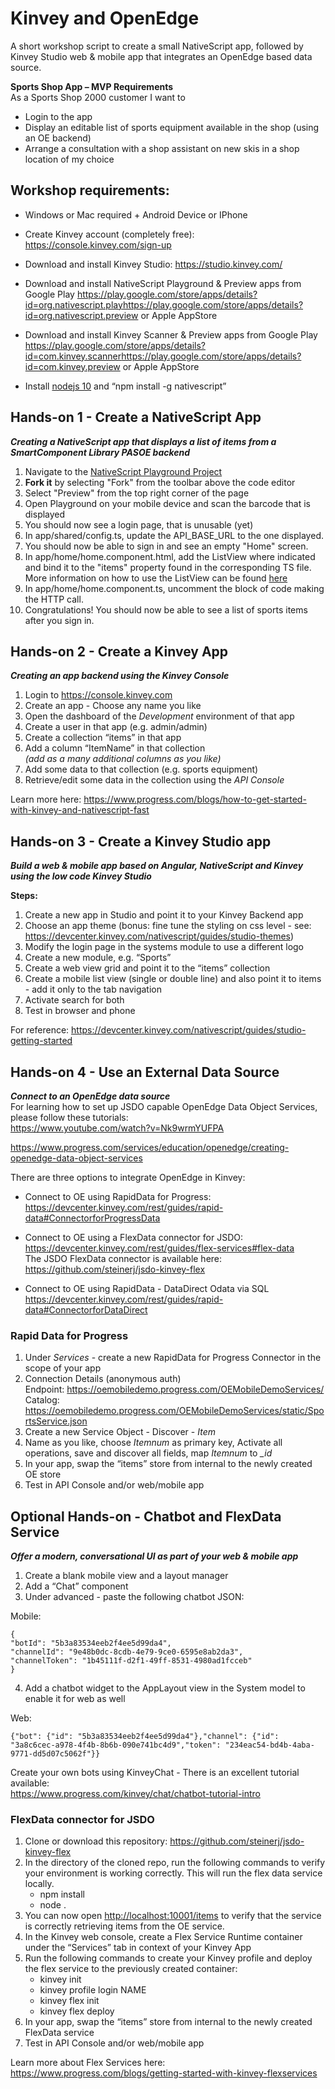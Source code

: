<h1 id="kinvey-and-openedge">Kinvey and OpenEdge</h1>
<p>A short workshop script to create a small NativeScript app, followed by Kinvey Studio web &amp; mobile app that integrates an OpenEdge based data source.</p>
<p><strong>Sports Shop App – MVP Requirements</strong><br>
As a Sports Shop 2000 customer I want to</p>
<ul>
<li>Login to the app</li>
<li>Display an editable list of sports equipment available in the shop (using an OE backend)</li>
<li>Arrange a consultation with a shop assistant on new skis in a shop location of my choice</li>
</ul>
<h2 id="workshop-requirements">Workshop requirements:</h2>
<ul>
<li>
<p>Windows or Mac required + Android Device or IPhone</p>
</li>
<li>
<p>Create Kinvey account (completely free):  <a href="https://console.kinvey.com/sign-up">https://console.kinvey.com/sign-up</a></p>
</li>
<li>
<p>Download and install Kinvey Studio:  <a href="https://studio.kinvey.com/">https://studio.kinvey.com/</a></p>
</li>
<li>
<p>Download and install NativeScript Playground &amp; Preview apps from Google Play  <a href="https://play.google.com/store/apps/details?id=org.nativescript.play">https://play.google.com/store/apps/details?id=org.nativescript.play</a><a href="https://play.google.com/store/apps/details?id=org.nativescript.preview">https://play.google.com/store/apps/details?id=org.nativescript.preview</a>  or Apple AppStore</p>
</li>
<li>
<p>Download and install Kinvey Scanner &amp; Preview apps from Google Play  <a href="https://play.google.com/store/apps/details?id=com.kinvey.scanner">https://play.google.com/store/apps/details?id=com.kinvey.scanner</a><a href="https://play.google.com/store/apps/details?id=com.kinvey.preview">https://play.google.com/store/apps/details?id=com.kinvey.preview</a>  or Apple AppStore</p>
</li>
<li>
<p>Install <a href="https://nodejs.org/dist/v10.16.0/node-v10.16.0-x64.msi">nodejs 10</a> and “npm install -g nativescript”</p>
</li>
</ul>
<h2 id="hands-on-1---create-a-nativescript-app">Hands-on 1 - Create a NativeScript App</h2>
<p><em><strong>Creating a NativeScript app that displays a list of items from a SmartComponent Library PASOE backend</strong></em></p>
<ol>
  <li>Navigate to the <a href="https://play.nativescript.org/?template=play-ng&id=prFgzv&v=6" target="_blank">NativeScript Playground Project</a>
  </li>
  <li><strong>Fork it</strong> by selecting "Fork" from the toolbar above the code editor</li>
  <li>Select "Preview" from the top right corner of the page</li>
  <li>Open Playground on your mobile device and scan the barcode that is displayed</li>
  <li>You should now see a login page, that is unusable (yet)</li>
  <li>In app/shared/config.ts, update the API_BASE_URL to the one displayed.</li>
  <li>You should now be able to sign in and see an empty "Home" screen.</li>
  <li>In app/home/home.component.html, add the ListView where indicated and bind it to the "items" property found in the corresponding TS file. More information on how to use the ListView can be found <a href="https://docs.nativescript.org/angular/ui/ng-components/listview" target="_blank">here</a>
  </li>
  <li>In app/home/home.component.ts, uncomment the block of code making the HTTP call.</li>
  <li>Congratulations! You should now be able to see a list of sports items after you sign in.</li>
</ol>
<h2 id="hands-on-2---create-a-kinvey-app">Hands-on 2 - Create a Kinvey App</h2>
<p><em><strong>Creating an app backend using the Kinvey Console</strong></em></p>
<ol>
<li>Login to <a href="https://console.kinvey.com">https://console.kinvey.com</a></li>
<li>Create an app - Choose any name you like</li>
<li>Open the dashboard of the <em>Development</em> environment of that app</li>
<li>Create a user in that app (e.g. admin/admin)</li>
<li>Create a collection “items” in that app</li>
<li>Add a column “ItemName” in that collection<br>
<em>(add as a many additional columns as you like)</em></li>
<li>Add some data to that collection (e.g. sports equipment)</li>
<li>Retrieve/edit some data in the collection using the <em>API Console</em></li>
</ol>
<p>Learn more here: <a href="https://www.progress.com/blogs/how-to-get-started-with-kinvey-and-nativescript-fast">https://www.progress.com/blogs/how-to-get-started-with-kinvey-and-nativescript-fast</a></p>
<h2 id="hands-on-3---create-a-kinvey-studio-app">Hands-on 3 - Create a Kinvey Studio app</h2>
<p><em><strong>Build a web &amp; mobile app based on Angular, NativeScript and Kinvey using the low code Kinvey Studio</strong></em></p>
<p><strong>Steps:</strong></p>
<ol>
<li>Create a new app in Studio and point it to your Kinvey Backend app</li>
<li>Choose an app theme (bonus: fine tune the styling on css level - see: <a href="https://devcenter.kinvey.com/nativescript/guides/studio-themes">https://devcenter.kinvey.com/nativescript/guides/studio-themes</a>)</li>
<li>Modify the login page in the systems module to use a different logo</li>
<li>Create a new module, e.g. “Sports”</li>
<li>Create a web view grid and point it to the “items” collection</li>
<li>Create a mobile list view (single or double line) and also point it to items - add it only to the tab navigation</li>
<li>Activate search for both</li>
<li>Test in browser and phone</li>
</ol>
<p>For reference: <a href="https://devcenter.kinvey.com/nativescript/guides/studio-getting-started">https://devcenter.kinvey.com/nativescript/guides/studio-getting-started</a></p>
<h2 id="hands-on-4---use-an-external-data-source">Hands-on 4 - Use an External Data Source</h2>
<p><em><strong>Connect to an OpenEdge data source</strong></em><br>
For learning how to set up JSDO capable OpenEdge Data Object Services, please follow these tutorials:<br>
<a href="https://www.youtube.com/watch?v=Nk9wrmYUFPA">https://www.youtube.com/watch?v=Nk9wrmYUFPA</a></p>
<p><a href="https://www.progress.com/services/education/openedge/creating-openedge-data-object-services">https://www.progress.com/services/education/openedge/creating-openedge-data-object-services</a></p>
<p>There are three options to integrate OpenEdge in Kinvey:</p>
<ul>
<li>
<p>Connect to OE using RapidData for Progress:<br>
<a href="https://devcenter.kinvey.com/rest/guides/rapid-data#ConnectorforProgressData">https://devcenter.kinvey.com/rest/guides/rapid-data#ConnectorforProgressData</a></p>
</li>
<li>
<p>Connect to OE using a FlexData connector for JSDO:<br>
<a href="https://devcenter.kinvey.com/rest/guides/flex-services#flex-data">https://devcenter.kinvey.com/rest/guides/flex-services#flex-data</a><br>
The JSDO FlexData connector is available here:<br>
<a href="https://github.com/steinerj/jsdo-kinvey-flex">https://github.com/steinerj/jsdo-kinvey-flex</a></p>
</li>
<li>
<p>Connect to OE using  RapidData - DataDirect Odata via SQL<br>
<a href="https://devcenter.kinvey.com/rest/guides/rapid-data#ConnectorforDataDirect">https://devcenter.kinvey.com/rest/guides/rapid-data#ConnectorforDataDirect</a></p>
</li>
</ul>
<h3 id="rapid-data-for-progress">Rapid Data for Progress</h3>
<ol>
<li>Under <em>Services</em> - create a new RapidData for Progress Connector in the scope of your app</li>
<li>Connection Details (anonymous auth)<br>
Endpoint: <a href="https://oemobiledemo.progress.com/OEMobileDemoServices/">https://oemobiledemo.progress.com/OEMobileDemoServices/</a><br>
Catalog:<br>
<a href="https://oemobiledemo.progress.com/OEMobileDemoServices/static/SportsService.json">https://oemobiledemo.progress.com/OEMobileDemoServices/static/SportsService.json</a></li>
<li>Create a new Service Object - Discover - <em>Item</em></li>
<li>Name as you like, choose <em>Itemnum</em> as primary key, Activate all operations, save and discover all fields, map <em>Itemnum</em> to <em>_id</em></li>
<li>In your app, swap the “items” store from internal to the newly created OE store</li>
<li>Test in API Console and/or web/mobile app</li>
</ol>
<h2 id="optional-hands-on---chatbot-and-flexdata-service">Optional Hands-on - Chatbot and FlexData Service</h2>
<p><em><strong>Offer a modern, conversational UI as part of your web &amp; mobile app</strong></em></p>
<ol>
<li>Create a blank mobile view and a layout manager</li>
<li>Add a “Chat” component</li>
<li>Under advanced - paste the following chatbot JSON:</li>
</ol>
<p>Mobile:</p>
<pre><code>{
"botId": "5b3a83534eeb2f4ee5d99da4",
"channelId": "9e48b0dc-8cdb-4e79-9ce0-6595e8ab2da3",
"channelToken": "1b45111f-d2f1-49ff-8531-4980ad1fcceb"
} 
</code></pre>
<ol start="4">
<li>Add a chatbot widget to the AppLayout view in the System model to enable it for web as well</li>
</ol>
<p>Web:</p>
<pre><code>{"bot": {"id": "5b3a83534eeb2f4ee5d99da4"},"channel": {"id": "3a8c6cec-a978-4f4b-8b6b-090e741bc4d9","token": "234eac54-bd4b-4aba-9771-dd5d07c5062f"}}
</code></pre>
<p>Create your own bots using KinveyChat - There is an excellent tutorial available:<br>
<a href="https://www.progress.com/kinvey/chat/chatbot-tutorial-intro">https://www.progress.com/kinvey/chat/chatbot-tutorial-intro</a></p>
<h3 id="flexdata-connector-for-jsdo">FlexData connector for JSDO</h3>
<ol>
<li>Clone or download this repository: <a href="https://github.com/steinerj/jsdo-kinvey-flex">https://github.com/steinerj/jsdo-kinvey-flex</a></li>
<li>In the directory of the cloned repo, run the following commands to verify your environment is working correctly. This will run the flex data service locally.
<ul>
<li>npm install</li>
<li>node .</li>
</ul>
</li>
<li>You can now open <a href="http://localhost:10001/items">http://localhost:10001/items</a> to verify that the service is correctly retrieving items from the OE service.</li>
<li>In the Kinvey web console, create a Flex Service Runtime container under the “Services” tab in context of your Kinvey App</li>
<li>Run the following commands to create your Kinvey profile and deploy the flex service to the previously created container:
<ul>
<li>kinvey init</li>
<li>kinvey profile login NAME</li>
<li>kinvey flex init</li>
<li>kinvey flex deploy</li>
</ul>
</li>
<li>In your app, swap the “items” store from internal to the newly created FlexData service</li>
<li>Test in API Console and/or web/mobile app</li>
</ol>
<p>Learn more about Flex Services here:<br>
<a href="https://www.progress.com/blogs/getting-started-with-kinvey-flexservices">https://www.progress.com/blogs/getting-started-with-kinvey-flexservices</a></p>

